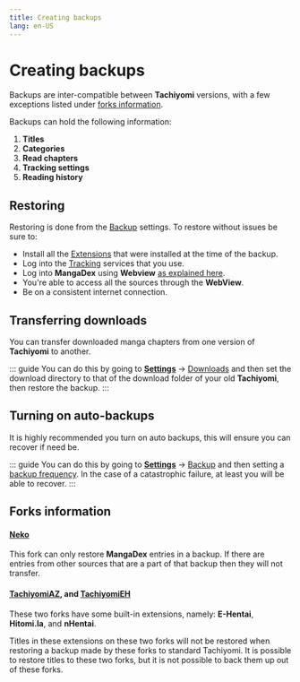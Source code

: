 ```yaml
---
title: Creating backups
lang: en-US
---
```


# Creating backups

Backups are inter-compatible between **Tachiyomi** versions, with a few exceptions listed under [forks information](#forks-information).

Backups can hold the following information:
1. **Titles**
1. **Categories**
1. **Read chapters**
1. **Tracking settings**
1. **Reading history**

## Restoring

Restoring is done from the [<MaterialIcon icon-name="cloud_upload"/> Backup](/help/guides/backup) settings. To restore without issues be sure to:

* Install all the [<MaterialIcon icon-name="extension"/> Extensions](/help/guides/extensions) that were installed at the time of the backup.
* Log into the [<MaterialIcon icon-name="autorenew"/> Tracking](/help/guides/tracking) services that you use.
* Log into **MangaDex** using **Webview** [as explained here](/help/faq/extensions/#no-results-when-searching).
* You're able to access all the sources through the **WebView**.
* Be on a consistent internet connection.

## Transferring downloads

You can transfer downloaded manga chapters from one version of **Tachiyomi** to another.

::: guide
You can do this by going to **[<MaterialIcon icon-name="settings"/> Settings](/help/guides/settings)** → [<MaterialIcon icon-name="get_app"/> Downloads](/help/guides/downloads) and then set the download directory to that of the download folder of your old **Tachiyomi**, then restore the backup.
:::

## Turning on auto-backups

It is highly recommended you turn on auto backups, this will ensure you can recover if need be.

::: guide
You can do this by going to **[<MaterialIcon icon-name="settings"/> Settings](/help/guides/settings)** → [<MaterialIcon icon-name="cloud_upload"/> Backup](/help/guides/backup) and then setting a [backup frequency](/help/guides/backup/#backup-frequency). In the case of a catastrophic failure, at least you will be able to recover.
:::

## Forks information

#### [Neko](/forks/Neko)

This fork can only restore **MangaDex** entries in a backup. If there are entries from other sources that are a part of that backup then they will not transfer.

#### [TachiyomiAZ](/forks/TachiyomiAZ), and [TachiyomiEH](/forks/TachiyomiEH)

These two forks have some built-in extensions, namely: **E-Hentai**, **Hitomi.la**, and **nHentai**.

Titles in these extensions on these two forks will not be restored when restoring a backup made by these forks to standard Tachiyomi. It is possible to restore titles to these two forks, but it is not possible to back them up out of these forks.
